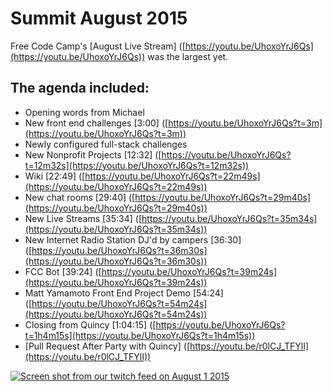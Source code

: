 # Summit August 2015

Free Code Camp's [August Live Stream] ([https://youtu.be/UhoxoYrJ6Qs](https://youtu.be/UhoxoYrJ6Qs)) was the largest yet.

## The agenda included:

- Opening words from Michael
- New front end challenges [3:00] ([https://youtu.be/UhoxoYrJ6Qs?t=3m](https://youtu.be/UhoxoYrJ6Qs?t=3m))
- Newly configured full-stack challenges
- New Nonprofit Projects [12:32] ([https://youtu.be/UhoxoYrJ6Qs?t=12m32s](https://youtu.be/UhoxoYrJ6Qs?t=12m32s))
- Wiki [22:49] ([https://youtu.be/UhoxoYrJ6Qs?t=22m49s](https://youtu.be/UhoxoYrJ6Qs?t=22m49s))
- New chat rooms [29:40] ([https://youtu.be/UhoxoYrJ6Qs?t=29m40s](https://youtu.be/UhoxoYrJ6Qs?t=29m40s))
- New Live Streams [35:34] ([https://youtu.be/UhoxoYrJ6Qs?t=35m34s](https://youtu.be/UhoxoYrJ6Qs?t=35m34s))
- New Internet Radio Station DJ'd by campers [36:30] ([https://youtu.be/UhoxoYrJ6Qs?t=36m30s](https://youtu.be/UhoxoYrJ6Qs?t=36m30s))
- FCC Bot [39:24] ([https://youtu.be/UhoxoYrJ6Qs?t=39m24s](https://youtu.be/UhoxoYrJ6Qs?t=39m24s))
- Matt Yamamoto Front End Project Demo [54:24] ([https://youtu.be/UhoxoYrJ6Qs?t=54m24s](https://youtu.be/UhoxoYrJ6Qs?t=54m24s))
- Closing from Quincy [1:04:15] ([https://youtu.be/UhoxoYrJ6Qs?t=1h4m15s](https://youtu.be/UhoxoYrJ6Qs?t=1h4m15s))
- [Pull Request After Party with Quincy] ([https://youtu.be/r0lCJ_TFYlI](https://youtu.be/r0lCJ_TFYlI))

[![Screen shot from our twitch feed on August 1 2015](https://www.evernote.com/l/AnvmsUWWNeJFNbfm7fDa7SRLmnbn7jafRL4B/image.png)](http://www.youtube.com/watch?feature=player_embedded&v=UhoxoYrJ6Qs)
